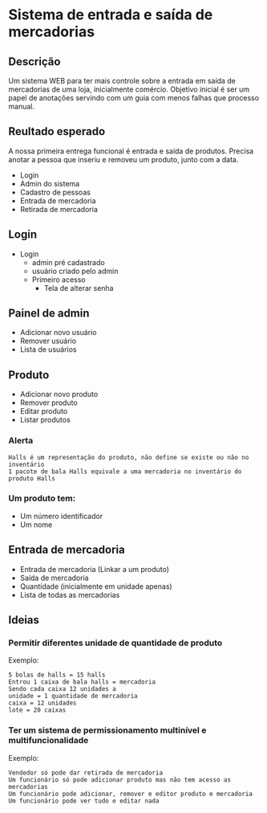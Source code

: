 # Sistema de entrada e saída de mercadorias

## Descrição

Um sistema WEB para ter mais controle sobre a entrada em saída de mercadorias
de uma loja, inicialmente comércio.
Objetivo inicial é ser um papel de anotações servindo com um guia com
menos falhas que processo manual.

## Reultado esperado

A nossa primeira entrega funcional é entrada e saída de produtos.
Precisa anotar a pessoa que inseriu e removeu um produto, junto com a data.

- Login
- Admin do sistema
- Cadastro de pessoas
- Entrada de mercadoria
- Retirada de mercadoria

## Login

- Login
    - admin pré cadastrado
    - usuário criado pelo admin
    - Primeiro acesso
        - Tela de alterar senha

## Painel de admin

- Adicionar novo usuário
- Remover usuário
- Lista de usuários

## Produto

- Adicionar novo produto
- Remover produto
- Editar produto
- Listar produtos

### **Alerta**

```
Halls é um representação do produto, não define se existe ou não no inventário
1 pacote de bala Halls equivale a uma mercadoria no inventário do produto Halls
```

### Um produto tem:

- Um número identificador
- Um nome

## Entrada de mercadoria

- Entrada de mercadoria (Linkar a um produto)
- Saída de mercadoria
- Quantidade (inicialmente em unidade apenas)
- Lista de todas as mercadorias

## Ideias

### **Permitir diferentes unidade de quantidade de produto**

Exemplo:

```
5 bolas de halls = 15 halls
Entrou 1 caixa de bala halls = mercadoria
Sendo cada caixa 12 unidades a
unidade = 1 quantidade de mercadoria
caixa = 12 unidades
lote = 20 caixas
```

### **Ter um sistema de permissionamento multinível e multifuncionalidade**

Exemplo:

```
Vendedor só pode dar retirada de mercadoria
Um funcionário só pode adicionar produto mas não tem acesso as mercadorias
Um funcionário pode adicionar, remover e editor produto e mercadoria
Um funcionário pode ver tudo e editar nada
```

